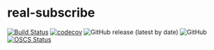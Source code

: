 # real-subscribe 
[![Build Status](https://travis-ci.com/admxj/real-subscribe.svg?branch=master)](https://travis-ci.com/admxj/real-subscribe)
[![codecov](https://codecov.io/gh/admxj/real-subscribe/branch/master/graph/badge.svg)](https://codecov.io/gh/admxj/real-subscribe)
![GitHub release (latest by date)](https://img.shields.io/github/v/release/admxj/real-subscribe)
![GitHub](https://img.shields.io/github/license/admxj/real-subscribe)
[![OSCS Status](https://www.oscs1024.com/platform/badge/admxj/real-subscribe.svg?size=small)](https://www.murphysec.com/dr/2LXEnVq37f1Rnt6DNq)

